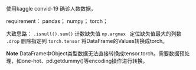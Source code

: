 使用kaggle convid-19 确诊人数数据，

requirement：
pandas；
numpy；
torch；

大致思路：
`.isnull().sum()` 计数缺失值
`np.argmax ` 定位缺失值最大的列数
`.drop` 删除指定列
`torch.tensor` 将DataFrame的Values转换成torch。

**Note**
DataFrame中Object类型数据无法直接转换成tensor.torch。需要数据预处理，如one-hot、pd.getdummy()等encoding操作进行转换。
